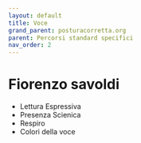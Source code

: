 ```yaml
---
layout: default
title: Voce
grand_parent: posturacorretta.org
parent: Percorsi standard specifici
nav_order: 2
---
```


# Fiorenzo savoldi 

- Lettura Espressiva
- Presenza Scienica
- Respiro
- Colori della voce 
